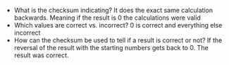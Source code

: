 - What is the checksum indicating?
    It does the exact same calculation backwards. Meaning if the result is 0 the calculations were valid
- Which values are correct vs. incorrect?
    0 is correct and everything else incorrect
- How can the checksum be used to tell if a result is correct or not?
    If the reversal of the result with the starting numbers gets back to 0. The result was correct.
